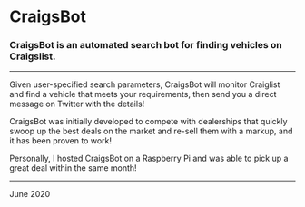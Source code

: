 # CraigsBot
### CraigsBot is an automated search bot for finding vehicles on Craigslist.

---

Given user-specified search parameters, CraigsBot will monitor Craiglist and find a vehicle that meets your requirements, then send you a direct message on Twitter with the details! 

CraigsBot was initially developed to compete with dealerships that quickly swoop up the best deals on the market and re-sell them with a markup, and it has been proven to work!

Personally, I hosted CraigsBot on a Raspberry Pi and was able to pick up a great deal within the same month!

--- 

June 2020
